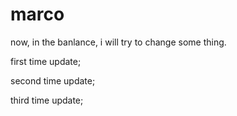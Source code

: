 # marco
now, in the banlance, i will try to change some thing.

first time update;

second time update;

third time update;
